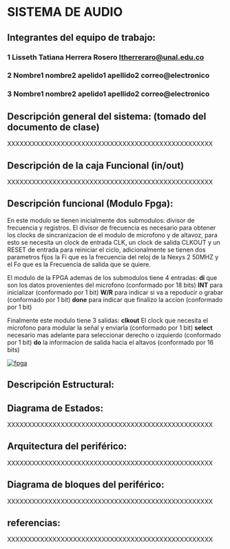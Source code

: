 # SISTEMA DE AUDIO

## Integrantes del equipo de trabajo:

### 1 Lisseth Tatiana Herrera Rosero ltherreraro@unal.edu.co

### 2 Nombre1 nombre2 apelido1 apellido2 correo@electronico

### 3 Nombre1 nombre2 apelido1 apellido2 correo@electronico


## Descripción general del sistema: (tomado del documento de clase)

XXXXXXXXXXXXXXXXXXXXXXXXXXXXXXXXXXXXXXXXXXXXXXXXXX

## Descripción de la caja Funcional  (in/out)

XXXXXXXXXXXXXXXXXXXXXXXXXXXXXXXXXXXXXXXXXXXXXXXXXX

## Descripción funcional (Modulo Fpga):
En este modulo se tienen inicialmente dos submodulos: divisor de frecuencia y registros. El divisor de frecuencia es necesario para obtener los clocks de sincranizacion de el modulo de microfono y de altavoz, para esto se necesita un clock de entrada CLK, un clock de salida CLKOUT y un RESET de entrada para reiniciar el ciclo, adicionalmente se tienen dos parametros fijos la Fi que es la frecuencia del reloj de la Nexys 2 50MHZ y el Fo que es la Frecuencia de salida que se quiere. 

El modulo de la FPGA ademas de los submodulos tiene 4 entradas: 
**di** que son los datos provenientes del microfono (conformado por 18 bits) 
**INT** para inicializar (conformado por 1 bit)
**W/R** para indicar si va a repoducir o grabar (conformado por 1 bit)
**done** para indicar que finalizo la accion (conformado por 1 bit)

Finalmente este modulo tiene 3 salidas:
**clkout** El clock que necesita el microfono para modular la señal y enviarla (conformado por 1 bit)
**select** necesario mas adelante para seleccionar derecho o izquierdo (conformado por 1 bit)
**do** la informacion de salida hacia el altavos (conformado por 16 bits)

<a href="https://ibb.co/fsxH2Q"><img src="https://preview.ibb.co/gXGo95/fpga.jpg" alt="fpga" border="0"></a>

## Descripción Estructural:


## Diagrama de Estados:

XXXXXXXXXXXXXXXXXXXXXXXXXXXXXXXXXXXXXXXXXXXXXXXXXX

## Arquitectura del periférico:

XXXXXXXXXXXXXXXXXXXXXXXXXXXXXXXXXXXXXXXXXXXXXXXXXX

## Diagrama de bloques del periférico:

XXXXXXXXXXXXXXXXXXXXXXXXXXXXXXXXXXXXXXXXXXXXXXXXXX

## referencias:

XXXXXXXXXXXXXXXXXXXXXXXXXXXXXXXXXXXXXXXXXXXXXXXXXX

